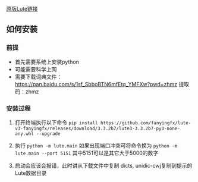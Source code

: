 [原版Lute链接](https://github.com/LuteOrg/lute-v3)
## 如何安装
### 前提
- 首先需要系统上安装python
- 可能需要科学上网
- 需要下载词典文件：https://pan.baidu.com/s/1sf_SbboBTN6mfEtq_YMFXw?pwd=zhmz 提取码：zhmz
### 安装过程
1. 打开终端执行以下命令
`pip install https://github.com/fanyingfx/lute-v3-fanyingfx/releases/download/3.3.2b7/lute3-3.3.2b7-py3-none-any.whl --upgrade `
2. 执行
`python -m lute.main` 如果出现端口冲突可将命令换为
`python -m lute.main --port 5151` 其中5151可以是其它大于5000的数字

3. 启动会应该会报错，此时讲从下载文件中复制 dicts, unidic-cwj复制到提示的Lute数据目录
